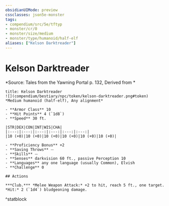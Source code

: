 ```yaml
---
obsidianUIMode: preview
cssclasses: json5e-monster
tags:
- compendium/src/5e/tftyp
- monster/cr/0
- monster/size/medium
- monster/type/humanoid/half-elf
aliases: ["Kelson Darktreader"]
---
```

# Kelson Darktreader
*Source: Tales from the Yawning Portal p. 132, Derived from *  

```ad-statblock
title: Kelson Darktreader
![](compendium/bestiary/npc/token/kelson-darktreader.png#token)
*Medium humanoid (half-elf), Any alignment*

- **Armor Class** 10 
- **Hit Points** 4 (`1d8`)
- **Speed** 30 ft.

|STR|DEX|CON|INT|WIS|CHA|
|:---:|:---:|:---:|:---:|:---:|:---:|
|10 (+0)|10 (+0)|10 (+0)|10 (+0)|10 (+0)|10 (+0)|

- **Proficiency Bonus** +2
- **Saving Throws** ⏤
- **Skills** ⏤
- **Senses** darkvision 60 ft., passive Perception 10
- **Languages** any one language (usually Common), Elvish
- **Challenge** 0

## Actions

***Club.*** *Melee Weapon Attack:* +2 to hit, reach 5 ft., one target. *Hit:* 2 (`1d4`) bludgeoning damage.
```
^statblock